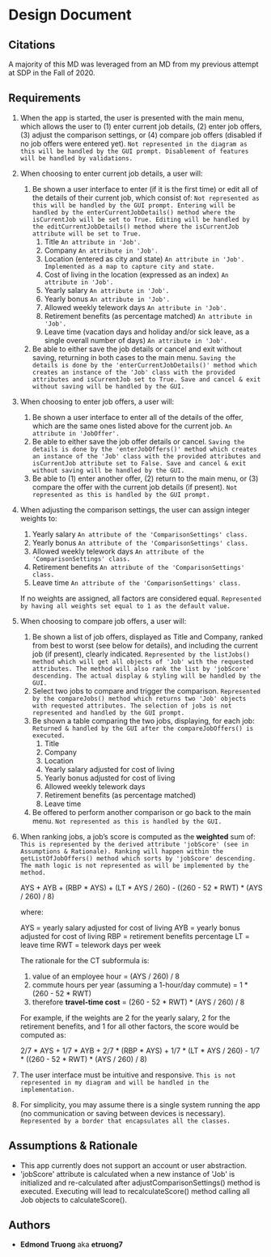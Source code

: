 # Design Document

## Citations

A majority of this MD was leveraged from an MD from my previous attempt at SDP in the Fall of 2020.

## Requirements

1. When the app is started, the user is presented with the main menu, which allows the user to (1) enter current job details, (2) enter job offers, (3) adjust the comparison settings, or (4) compare job offers (disabled if no job offers were entered yet).
   ``Not represented in the diagram as this will be handled by the GUI prompt. Disablement of features will be handled by validations.``

1. When choosing to enter current job details, a user will:
   1. Be shown a user interface to enter (if it is the first time) or edit all of the details of their current job, which consist of: ``Not represented as this will be handled by the GUI prompt. Entering will be handled by the enterCurrentJobDetails() method where the isCurrentJob will be set to True. Editing will be handled by the editCurrentJobDetails() method where the isCurrentJob attribute will be set to True.``
      1. Title ``An attribute in 'Job'.``
      1. Company ``An attribute in 'Job'.``
      1. Location (entered as city and state) ``An attribute in 'Job'. Implemented as a map to capture city and state.``
      1. Cost of living in the location (expressed as an index) ``An attribute in 'Job'.``
      1. Yearly salary ``An attribute in 'Job'.``
      1. Yearly bonus ``An attribute in 'Job'.``
      1. Allowed weekly telework days ``An attribute in 'Job'.``
      1. Retirement benefits (as percentage matched) ``An attribute in 'Job'.``
      1. Leave time (vacation days and holiday and/or sick leave, as a single overall number of days) ``An attribute in 'Job'.``
   1. Be able to either save the job details or cancel and exit without saving, returning in both cases to the main menu. ``Saving the details is done by the 'enterCurrentJobDetails()' method which creates an instance of the 'Job' class with the provided attributes and isCurrentJob set to True. Save and cancel & exit without saving will be handled by the GUI.``

1. When choosing to enter job offers, a user will:
   1. Be shown a user interface to enter all of the details of the offer, which are the same ones listed above for the current job. ``An attribute in 'JobOffer'.``
   1. Be able to either save the job offer details or cancel. ``Saving the details is done by the 'enterJobOffers()' method which creates an instance of the 'Job' class with the provided attributes and isCurrentJob attribute set to False. Save and cancel & exit without saving will be handled by the GUI.``
   1. Be able to (1) enter another offer, (2) return to the main menu, or (3) compare the offer with the current job details (if present). ``Not represented as this is handled by the GUI prompt.``

1. When adjusting the comparison settings, the user can assign integer weights to:
   1. Yearly salary ``An attribute of the 'ComparisonSettings' class.``
   1. Yearly bonus ``An attribute of the 'ComparisonSettings' class.``
   1. Allowed weekly telework days ``An attribute of the 'ComparisonSettings' class.``
   1. Retirement benefits ``An attribute of the 'ComparisonSettings' class.``
   1. Leave time ``An attribute of the 'ComparisonSettings' class.``

   If no weights are assigned, all factors are considered equal. ``Represented by having all weights set equal to 1 as the default value.``

1. When choosing to compare job offers, a user will:
   1. Be shown a list of job offers, displayed as Title and Company, ranked from best to worst (see below for details), and including the current job (if present), clearly indicated. ``Represented by the listJobs() method which will get all objects of 'Job' with the requested attributes. The method will also rank the list by 'jobScore' descending. The actual display & styling will be handled by the GUI.``
   1. Select two jobs to compare and trigger the comparison. ``Represented by the compareJobs() method which returns two 'Job' objects with requested attributes. The selection of jobs is not represented and handled by the GUI prompt.``
   1. Be shown a table comparing the two jobs, displaying, for each job: ``Returned & handled by the GUI after the compareJobOffers() is executed.``
      1. Title
      1. Company
      1. Location
      1. Yearly salary adjusted for cost of living
      1. Yearly bonus adjusted for cost of living
      1. Allowed weekly telework days
      1. Retirement benefits (as percentage matched)
      1. Leave time
   1. Be offered to perform another comparison or go back to the main menu. ``Not represented as this is handled by the GUI.``

1. When ranking jobs, a job’s score is computed as the **weighted** sum of: ``This is represented by the derived attribute 'jobScore' (see in Assumptions & Rationale). Ranking will happen within the getListOfJobOffers() method which sorts by 'jobScore' descending. The math logic is not represented as will be implemented by the method.``

   AYS + AYB + (RBP * AYS) + (LT * AYS / 260) - ((260 - 52 * RWT) * (AYS / 260) / 8)

   where:

   AYS = yearly salary adjusted for cost of living
   AYB = yearly bonus adjusted for cost of living
   RBP = retirement benefits percentage
   LT = leave time
   RWT = telework days per week

   The rationale for the CT subformula is:
   1. value of an employee hour = (AYS / 260) / 8
   1. commute hours per year (assuming a 1-hour/day commute) = 1 * (260 - 52 * RWT)
   1. therefore **travel-time cost** = (260 - 52 * RWT) * (AYS / 260) / 8

   For example, if the weights are 2 for the yearly salary, 2 for the retirement benefits, and 1 for all other factors, the score would be computed as:

   2/7 * AYS + 1/7 * AYB + 2/7 * (RBP * AYS) + 1/7 * (LT * AYS / 260) - 1/7 * ((260 - 52 * RWT) * (AYS / 260) / 8)


1. The user interface must be intuitive and responsive.
   ``This is not represented in my diagram and will be handled in the implementation.``

1. For simplicity, you may assume there is a single system running the app (no communication or saving between devices is necessary). ``Represented by a border that encapsulates all the classes.``

## Assumptions & Rationale

* This app currently does not support an account or user abstraction.
* 'jobScore' attribute is calculated when a new instance of 'Job' is initialized and re-calculated after adjustComparisonSettings() method is executed. Executing will lead to recalculateScore() method calling all Job objects to calculateScore().

## Authors

* **Edmond Truong** aka **etruong7**
